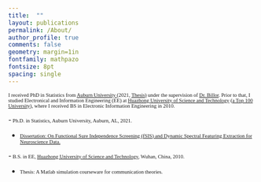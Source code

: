 ```yaml
---
title:  ""
layout: publications
permalink: /About/
author_profile: true
comments: false
geometry: margin=1in
fontfamily: mathpazo
fontsize: 8pt
spacing: single
---
```



<span style="font-family:Times New Roman; font-size:0.75em;"> I received PhD in Statistics from <a href="https://www.auburn.edu/cosam/departments/math/index.htm">Auburn University </a> (2021, <a href="https://etd.auburn.edu/handle/10415/8064">Thesis)</a> under the supervision of <a href="https://www.auburn.edu/cosam/climate_resilience/people/faculty/billor.htm"> Dr. Billor</a>. Prior to that, I studied Electronical and Information Engineering (EE) at <a href="https://english.hust.edu.cn/">Huazhong University of Science and Technology</a> (<a href="https://www.usnews.com/education/best-global-universities/huazhong-university-of-science-technology-505190">a Top 100 University</a>), where I received BS in Electronic Information Engineering in 2010. </span>



-<span style="font-family:Times New Roman; font-size:0.75em;"> 
Ph.D. in Statistics, Auburn University, Auburn, AL, 2021.</span>
- <span style="font-family:Times New Roman; font-size:0.75em;"> <a href="https://etd.auburn.edu/handle/10415/8064">Dissertation: On Functional Sure Independence Screening (fSIS) and Dynamic Spectral Featuring Extraction for Neuroscience Data.</a></span>


-<span style="font-family:Times New Roman; font-size:0.75em;"> 
B.S. in EE, <a href="https://english.hust.edu.cn/">Huazhong University of Science and Technology</a>, Wuhan, China, 2010. </span>
- <span style="font-family:Times New Roman; font-size:0.75em;"> Thesis: A Matlab simulation courseware for communication theories. </span>





